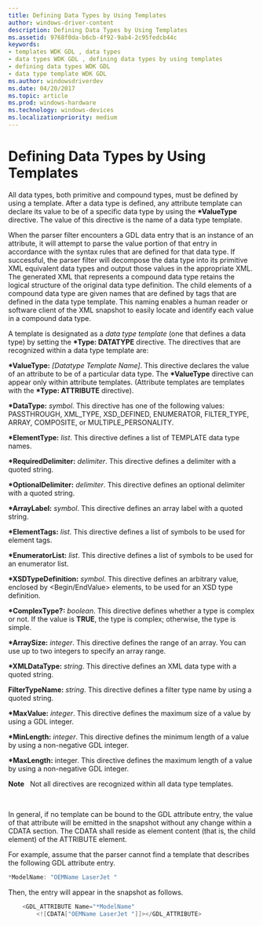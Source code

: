```yaml
---
title: Defining Data Types by Using Templates
author: windows-driver-content
description: Defining Data Types by Using Templates
ms.assetid: 9768f0da-b6cb-4f92-9ab4-2c95fedcb44c
keywords:
- templates WDK GDL , data types
- data types WDK GDL , defining data types by using templates
- defining data types WDK GDL
- data type template WDK GDL
ms.author: windowsdriverdev
ms.date: 04/20/2017
ms.topic: article
ms.prod: windows-hardware
ms.technology: windows-devices
ms.localizationpriority: medium
---
```


#  Defining Data Types by Using Templates


All data types, both primitive and compound types, must be defined by using a template. After a data type is defined, any attribute template can declare its value to be of a specific data type by using the **\*ValueType** directive. The value of this directive is the name of a data type template.

When the parser filter encounters a GDL data entry that is an instance of an attribute, it will attempt to parse the value portion of that entry in accordance with the syntax rules that are defined for that data type. If successful, the parser filter will decompose the data type into its primitive XML equivalent data types and output those values in the appropriate XML. The generated XML that represents a compound data type retains the logical structure of the original data type definition. The child elements of a compound data type are given names that are defined by tags that are defined in the data type template. This naming enables a human reader or software client of the XML snapshot to easily locate and identify each value in a compound data type.

A template is designated as a *data type template* (one that defines a data type) by setting the **\*Type: DATATYPE** directive. The directives that are recognized within a data type template are:

**\*ValueType:** *\[Datatype Template Name\]*. This directive declares the value of an attribute to be of a particular data type. The **\*ValueType** directive can appear only within attribute templates. (Attribute templates are templates with the **\*Type: ATTRIBUTE** directive).

**\*DataType:** *symbol*. This directive has one of the following values: PASSTHROUGH, XML\_TYPE, XSD\_DEFINED, ENUMERATOR, FILTER\_TYPE, ARRAY, COMPOSITE, or MULTIPLE\_PERSONALITY.

**\*ElementType:** *list*. This directive defines a list of TEMPLATE data type names.

**\*RequiredDelimiter:** *delimiter*. This directive defines a delimiter with a quoted string.

**\*OptionalDelimiter:** *delimiter*. This directive defines an optional delimiter with a quoted string.

**\*ArrayLabel:** *symbol*. This directive defines an array label with a quoted string.

**\*ElementTags:** *list*. This directive defines a list of symbols to be used for element tags.

**\*EnumeratorList:** *list*. This directive defines a list of symbols to be used for an enumerator list.

**\*XSDTypeDefinition:** *symbol*. This directive defines an arbitrary value, enclosed by &lt;Begin/EndValue&gt; elements, to be used for an XSD type definition.

**\*ComplexType?:** *boolean*. This directive defines whether a type is complex or not. If the value is **TRUE**, the type is complex; otherwise, the type is simple.

**\*ArraySize:** *integer*. This directive defines the range of an array. You can use up to two integers to specify an array range.

**\*XMLDataType:** *string*. This directive defines an XML data type with a quoted string.

**FilterTypeName:** *string*. This directive defines a filter type name by using a quoted string.

**\*MaxValue:** *integer*. This directive defines the maximum size of a value by using a GDL integer.

**\*MinLength:** *integer*. This directive defines the minimum length of a value by using a non-negative GDL integer.

**\*MaxLength:** integer. This directive defines the maximum length of a value by using a non-negative GDL integer.

**Note**   Not all directives are recognized within all data type templates.

 

In general, if no template can be bound to the GDL attribute entry, the value of that attribute will be emitted in the snapshot without any change within a CDATA section. The CDATA shall reside as element content (that is, the child element) of the ATTRIBUTE element.

For example, assume that the parser cannot find a template that describes the following GDL attribute entry.

```cpp
*ModelName: "OEMName LaserJet "
```

Then, the entry will appear in the snapshot as follows.

```cpp
    <GDL_ATTRIBUTE Name="*ModelName" 
        <![CDATA["OEMName LaserJet "]]></GDL_ATTRIBUTE>
```

 

 




